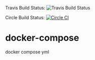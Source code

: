 Travis Build Status: ![Travis Build Status](https://travis-ci.org/dddigitalglobe/docker-compose.svg?branch=master)

Circle Build Status: [![Circle CI](https://circleci.com/gh/dddigitalglobe/docker-compose.svg?style=svg)](https://circleci.com/gh/dddigitalglobe/docker-compose)

# docker-compose
docker compose yml

